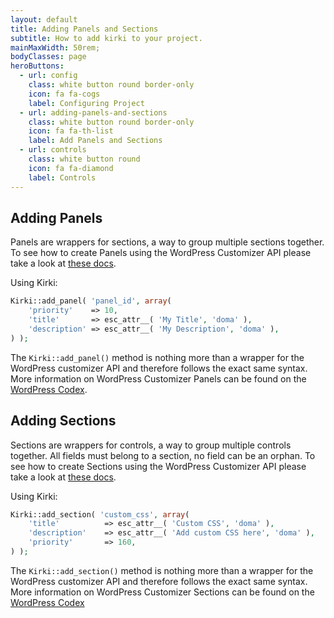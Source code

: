 ```yaml
---
layout: default
title: Adding Panels and Sections
subtitle: How to add kirki to your project.
mainMaxWidth: 50rem;
bodyClasses: page
heroButtons:
  - url: config
    class: white button round border-only
    icon: fa fa-cogs
    label: Configuring Project
  - url: adding-panels-and-sections
    class: white button round border-only
    icon: fa fa-th-list
    label: Add Panels and Sections
  - url: controls
    class: white button round
    icon: fa fa-diamond
    label: Controls
---
```


## Adding Panels

Panels are wrappers for sections, a way to group multiple sections together. To see how to create Panels using the WordPress Customizer API please take a look at [these docs](https://developer.wordpress.org/themes/advanced-topics/customizer-api/#panels).

Using Kirki:
```php
Kirki::add_panel( 'panel_id', array(
    'priority'    => 10,
    'title'       => esc_attr__( 'My Title', 'doma' ),
    'description' => esc_attr__( 'My Description', 'doma' ),
) );
```

The `Kirki::add_panel()` method is nothing more than a wrapper for the WordPress customizer API and therefore follows the exact same syntax. More information on WordPress Customizer Panels can be found on the [WordPress Codex](https://developer.wordpress.org/themes/advanced-topics/customizer-api/#panels).


## Adding Sections

Sections are wrappers for controls, a way to group multiple controls together. All fields must belong to a section, no field can be an orphan. To see how to create Sections using the WordPress Customizer API please take a look at [these docs](https://developer.wordpress.org/themes/advanced-topics/customizer-api/#sections).

Using Kirki:
```php
Kirki::add_section( 'custom_css', array(
    'title'          => esc_attr__( 'Custom CSS', 'doma' ),
    'description'    => esc_attr__( 'Add custom CSS here', 'doma' ),
    'priority'       => 160,
) );
```

The `Kirki::add_section()` method is nothing more than a wrapper for the WordPress customizer API and therefore follows the exact same syntax. More information on WordPress Customizer Sections can be found on the [WordPress Codex](https://developer.wordpress.org/themes/advanced-topics/customizer-api/#sections)
